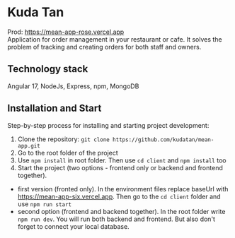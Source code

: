 # **Kuda Tan**
Prod: https://mean-app-rose.vercel.app  
Application for order management in your restaurant or cafe. It solves the problem of tracking and creating orders for both staff and owners.  

## Technology stack
Angular 17, NodeJs, Express, npm, MongoDB

## Installation and Start
Step-by-step process for installing and starting project development:  
1. Clone the repository: `git clone https://github.com/kudatan/mean-app.git`
2. Go to the root folder of the project
3. Use `npm install` in root folder. Then use `cd client` and `npm install` too
4. Start the project (two options - frontend only or backend and frontend together).
- first version (fronted only). In the environment files replace baseUrl with https://mean-app-six.vercel.app. 
Then go to the `cd client` folder and use `npm run start`
- second option (frontend and backend together). In the root folder write `npm run dev`. You will run both backend and frontend. But also don't forget to connect your local database.
